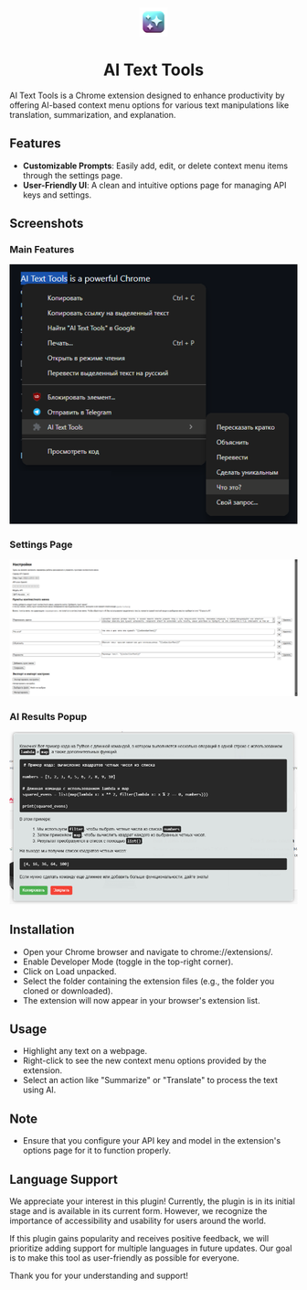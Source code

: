 
<div align="center">
<img src="icon128.png" alt="icon" width="50px"/>
<h1 align="center">AI Text Tools</h1>
</div>

AI Text Tools is a Chrome extension designed to enhance productivity by offering AI-based context menu options for various text manipulations like translation, summarization, and explanation.

## Features
- **Customizable Prompts**: Easily add, edit, or delete context menu items through the settings page.
- **User-Friendly UI**: A clean and intuitive options page for managing API keys and settings.

## Screenshots
### Main Features
![Main Features](assets/screenshot1.png)
### Settings Page
![Options Page](assets/screenshot2.png)
### AI Results Popup
![AI Results Popup](assets/screenshot3.png)

## Installation
- Open your Chrome browser and navigate to chrome://extensions/.
- Enable Developer Mode (toggle in the top-right corner).
- Click on Load unpacked.
- Select the folder containing the extension files (e.g., the folder you cloned or downloaded).
- The extension will now appear in your browser's extension list.

## Usage
- Highlight any text on a webpage.
- Right-click to see the new context menu options provided by the extension.
- Select an action like "Summarize" or "Translate" to process the text using AI.

## Note
- Ensure that you configure your API key and model in the extension's options page for it to function properly.

## Language Support
We appreciate your interest in this plugin! Currently, the plugin is in its initial stage and is available in its current form. However, we recognize the importance of accessibility and usability for users around the world.

If this plugin gains popularity and receives positive feedback, we will prioritize adding support for multiple languages in future updates. Our goal is to make this tool as user-friendly as possible for everyone.

Thank you for your understanding and support!
